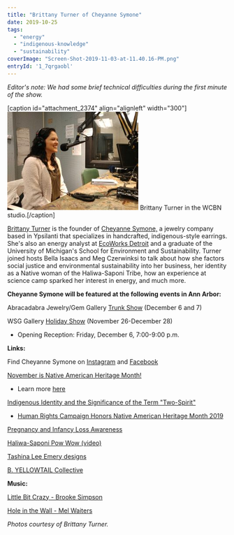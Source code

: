```yaml
---
title: "Brittany Turner of Cheyanne Symone"
date: 2019-10-25
tags: 
  - "energy"
  - "indigenous-knowledge"
  - "sustainability"
coverImage: "Screen-Shot-2019-11-03-at-11.40.16-PM.png"
entryId: '1_7qrgaobl'
---
```


_Editor's note: We had some brief technical difficulties during the first minute of the show._ 

\[caption id="attachment\_2374" align="alignleft" width="300"\][![](images/1025191309f-300x225.jpg)](https://hotinhere.us/wp-content/uploads/2019/10/1025191309f.jpg) Brittany Turner in the WCBN studio.\[/caption\]

[Brittany Turner](https://www.cheyannesymone.com/pages/who-is-she-who-are-we) is the founder of [Cheyanne Symone,](https://www.cheyannesymone.com/) a jewelry company based in Ypsilanti that specializes in handcrafted, indigenous-style earrings. She's also an energy analyst at [EcoWorks Detroit](https://www.ecoworksdetroit.org) and a graduate of the University of Michigan's School for Environment and Sustainability. Turner joined hosts Bella Isaacs and Meg Czerwinksi to talk about how she factors social justice and environmental sustainability into her business, her identity as a Native woman of the Haliwa-Saponi Tribe, how an experience at science camp sparked her interest in energy, and much more.

<!--more-->

**Cheyanne Symone will be featured at the following events in Ann Arbor:** 

Abracadabra Jewelry/Gem Gallery [Trunk Show](https://www.facebook.com/events/1529085420567508/) (December 6 and 7)

WSG Gallery [Holiday Show](https://wsg-art.com/gallery/upcoming/) (November 26-December 28)

- Opening Reception: Friday, December 6, 7:00-9:00 p.m.

**Links:**

Find Cheyanne Symone on [Instagram](https://www.instagram.com/cheyannesymone/?hl=en) and [Facebook](https://www.facebook.com/cheyannesymonejewelry/) 

[November is Native American Heritage Month!](http://www.ncai.org/initiatives/native-american-heritage-month)

- Learn more [here](http://www.pbs.org/specials/native-american-heritage-month/)

[Indigenous Identity and the Significance of the Term "Two-Spirit"](https://www.them.us/story/inqueery-two-spirit)

- [Human Rights Campaign Honors Native American Heritage Month 2019](https://www.hrc.org/blog/hrc-honors-native-american-heritage-month-2019) 

[Pregnancy and Infancy Loss Awareness](https://starlegacyfoundation.org/awareness-month/) 

[Haliwa-Saponi Pow Wow (video)](http://www.haliwa-saponi.com/media-gallery/) 

[Tashina Lee Emery designs](https://www.tashinaemery.com)

[B. YELLOWTAIL Collective](https://byellowtail.com/)

**Music:**

[Little Bit Crazy - Brooke Simpson](https://www.youtube.com/watch?v=Ja3BIEi2PdQ) 

[Hole in the Wall - Mel Waiters](https://www.youtube.com/watch?v=wRGDt8mFB28)

_Photos courtesy of Brittany Turner._
